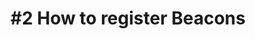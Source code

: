 ---
layout: video
title: "#2 How to register Beacons"
previewImage: /images/bg_darkness-blues.jpg
description: "This tutorial is meant to help you get started with linking your Beacons to your account on the Sensorberg cloud-based Beacon Management Platform, so that you’ll be able to deliver custom contents to your client apps in no time."
see_also_text: "#3 How to register apps"
video_url: "https://www.youtube.com/embed/XvTETGUTo04?rel=0&amp;showinfo=0"
video_length : "2:30"
see_also_image_url: ""
see_also_link: "https://www.youtube.com/embed/wjhnUtFDQfY?rel=0&amp;showinfo=0"
category: sbCloudServices
---